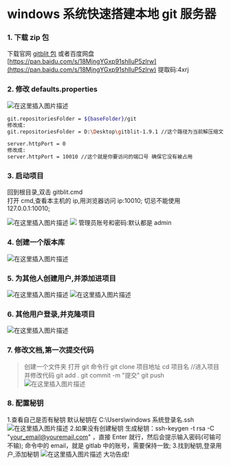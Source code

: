 # windows 系统快速搭建本地 git 服务器

### 1. 下载 zip 包

下载官网 [gitblit 包](http://gitblit.github.io/gitblit/) 或者百度网盘[https://pan.baidu.com/s/18MjngYGxp91shlluP5zlrw](https://pan.baidu.com/s/18MjngYGxp91shlluP5zlrw) 提取码:4xrj

### 2. 修改 defaults.properties

![在这里插入图片描述](https://img-blog.csdnimg.cn/20210508204132517.png?x-oss-process=image/watermark,type_ZmFuZ3poZW5naGVpdGk,shadow_10,text_aHR0cHM6Ly9ibG9nLmNzZG4ubmV0L3dlaXhpbl80Njc1OTM5Mw==,size_16,color_FFFFFF,t_70)

```sh
git.repositoriesFolder = ${baseFolder}/git
修改成:
git.repositoriesFolder = D:\Desktop\gitblit-1.9.1 //这个路径为当前解压缩文件的地址

server.httpPort = 0
修改成:
server.httpPort = 10010 //这个就是你要访问的端口号 确保它没有被占用
```

### 3. 启动项目

回到根目录,双击 gitblit.cmd <br />
打开 cmd,查看本主机的 ip,用浏览器访问 ip:10010; 切忌不能使用 127.0.0.1:10010;

![在这里插入图片描述](https://img-blog.csdnimg.cn/20210508205645660.png?x-oss-process=image/watermark,type_ZmFuZ3poZW5naGVpdGk,shadow_10,text_aHR0cHM6Ly9ibG9nLmNzZG4ubmV0L3dlaXhpbl80Njc1OTM5Mw==,size_16,color_FFFFFF,t_70)
![](https://img-blog.csdnimg.cn/20210508210013816.png?x-oss-process=image/watermark,type_ZmFuZ3poZW5naGVpdGk,shadow_10,text_aHR0cHM6Ly9ibG9nLmNzZG4ubmV0L3dlaXhpbl80Njc1OTM5Mw==,size_16,color_FFFFFF,t_70)
管理员账号和密码:默认都是 admin

### 4. 创建一个版本库

![在这里插入图片描述](https://img-blog.csdnimg.cn/20210508213255583.png?x-oss-process=image/watermark,type_ZmFuZ3poZW5naGVpdGk,shadow_10,text_aHR0cHM6Ly9ibG9nLmNzZG4ubmV0L3dlaXhpbl80Njc1OTM5Mw==,size_16,color_FFFFFF,t_70)

### 5. 为其他人创建用户,并添加进项目

![在这里插入图片描述](https://img-blog.csdnimg.cn/2021050821355359.png?x-oss-process=image/watermark,type_ZmFuZ3poZW5naGVpdGk,shadow_10,text_aHR0cHM6Ly9ibG9nLmNzZG4ubmV0L3dlaXhpbl80Njc1OTM5Mw==,size_16,color_FFFFFF,t_70)
![在这里插入图片描述](https://img-blog.csdnimg.cn/20210508213732962.png?x-oss-process=image/watermark,type_ZmFuZ3poZW5naGVpdGk,shadow_10,text_aHR0cHM6Ly9ibG9nLmNzZG4ubmV0L3dlaXhpbl80Njc1OTM5Mw==,size_16,color_FFFFFF,t_70)

### 6. 其他用户登录,并克隆项目

![在这里插入图片描述](https://img-blog.csdnimg.cn/20210508214000833.png?x-oss-process=image/watermark,type_ZmFuZ3poZW5naGVpdGk,shadow_10,text_aHR0cHM6Ly9ibG9nLmNzZG4ubmV0L3dlaXhpbl80Njc1OTM5Mw==,size_16,color_FFFFFF,t_70)

### 7. 修改文档,第一次提交代码

> 创建一个文件夹 打开 git 命令行
> git clone 项目地址
> cd 项目名 //进入项目 并修改代码
> git add .
> git commit -m "提交"
> git push
> ![在这里插入图片描述](https://img-blog.csdnimg.cn/2021050822191769.png?x-oss-process=image/watermark,type_ZmFuZ3poZW5naGVpdGk,shadow_10,text_aHR0cHM6Ly9ibG9nLmNzZG4ubmV0L3dlaXhpbl80Njc1OTM5Mw==,size_16,color_FFFFFF,t_70)

### 8. 配置秘钥

1.查看自己是否有秘钥
默认秘钥在 C:\Users\windows 系统登录名\.ssh
![在这里插入图片描述](https://img-blog.csdnimg.cn/20210508223122752.png?x-oss-process=image/watermark,type_ZmFuZ3poZW5naGVpdGk,shadow_10,text_aHR0cHM6Ly9ibG9nLmNzZG4ubmV0L3dlaXhpbl80Njc1OTM5Mw==,size_16,color_FFFFFF,t_70) 2.如果没有创建秘钥
生成秘钥：ssh-keygen -t rsa -C "your_email@youremail.com" ，直接 Enter 就行，然后会提示输入密码(可输可不输);
命令中的 email，就是 gitlab 中的账号，需要保持一致; 3.找到秘钥,登录用户,添加秘钥
![在这里插入图片描述](https://img-blog.csdnimg.cn/20210508223534697.png?x-oss-process=image/watermark,type_ZmFuZ3poZW5naGVpdGk,shadow_10,text_aHR0cHM6Ly9ibG9nLmNzZG4ubmV0L3dlaXhpbl80Njc1OTM5Mw==,size_16,color_FFFFFF,t_70)
大功告成!
